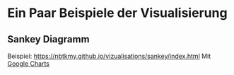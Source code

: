 # Ein Paar Beispiele der Visualisierung

## Sankey Diagramm

Beispiel: https://nbtkmy.github.io/vizualisations/sankey/index.html
Mit [Google Charts](https://developers.google.com/chart/interactive/docs/gallery/sankey?hl=de)